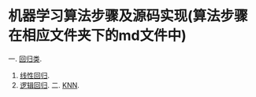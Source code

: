 # 机器学习算法步骤及源码实现(算法步骤在相应文件夹下的md文件中)

一. [回归类](https://github.com/wu-huipeng/machine-learning/tree/master/Regression%20algorithm).
1. [线性回归](https://github.com/wu-huipeng/machine-learning/blob/master/Regression%20algorithm/Univariate%20linear%20regression.py).
2. [逻辑回归](https://github.com/wu-huipeng/machine-learning/blob/master/Regression%20algorithm/Logical%20regression.py).
二. [KNN](https://github.com/wu-huipeng/machine-learning/tree/master/KNN).
